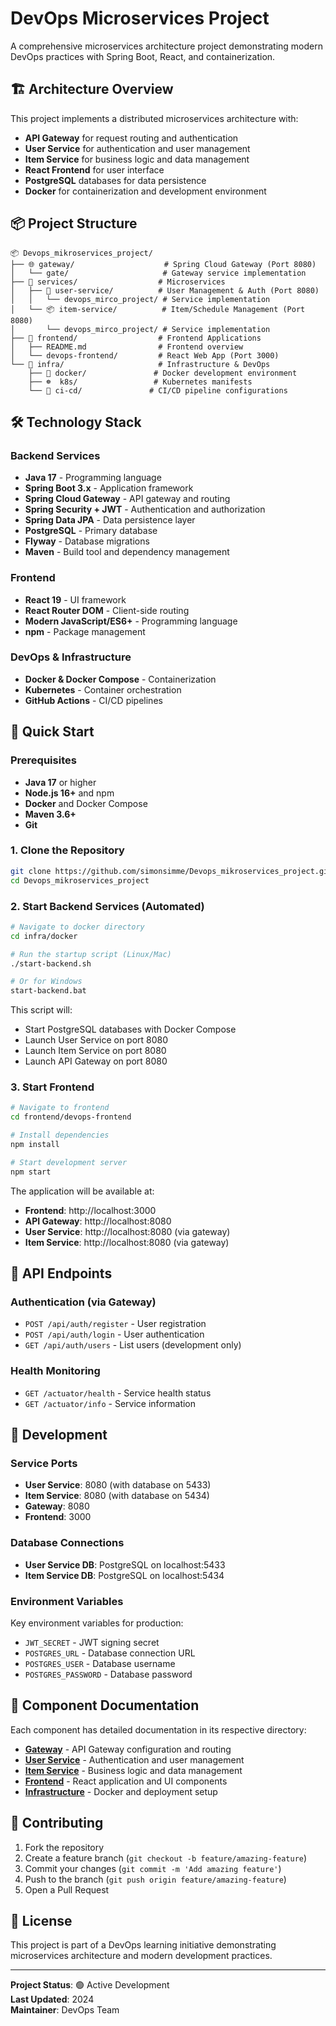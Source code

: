 # DevOps Microservices Project

A comprehensive microservices architecture project demonstrating modern DevOps practices with Spring Boot, React, and containerization.

## 🏗️ Architecture Overview

This project implements a distributed microservices architecture with:
- **API Gateway** for request routing and authentication
- **User Service** for authentication and user management
- **Item Service** for business logic and data management
- **React Frontend** for user interface
- **PostgreSQL** databases for data persistence
- **Docker** for containerization and development environment

## 📦 Project Structure

```
📦 Devops_mikroservices_project/
├── 🌐 gateway/                    # Spring Cloud Gateway (Port 8080)
│   └── gate/                     # Gateway service implementation
├── 🔧 services/                  # Microservices
│   ├── 👤 user-service/          # User Management & Auth (Port 8080)
│   │   └── devops_mirco_project/ # Service implementation
│   └── 📦 item-service/          # Item/Schedule Management (Port 8080)
│       └── devops_mirco_project/ # Service implementation
├── 🎨 frontend/                  # Frontend Applications
│   ├── README.md                # Frontend overview
│   └── devops-frontend/         # React Web App (Port 3000)
└── 🚀 infra/                     # Infrastructure & DevOps
    ├── 🐳 docker/               # Docker development environment
    ├── ☸️  k8s/                 # Kubernetes manifests
    └── 🔄 ci-cd/               # CI/CD pipeline configurations
```

## 🛠️ Technology Stack

### Backend Services
- **Java 17** - Programming language
- **Spring Boot 3.x** - Application framework
- **Spring Cloud Gateway** - API gateway and routing
- **Spring Security + JWT** - Authentication and authorization
- **Spring Data JPA** - Data persistence layer
- **PostgreSQL** - Primary database
- **Flyway** - Database migrations
- **Maven** - Build tool and dependency management

### Frontend
- **React 19** - UI framework
- **React Router DOM** - Client-side routing
- **Modern JavaScript/ES6+** - Programming language
- **npm** - Package management

### DevOps & Infrastructure
- **Docker & Docker Compose** - Containerization
- **Kubernetes** - Container orchestration
- **GitHub Actions** - CI/CD pipelines

## 🚀 Quick Start

### Prerequisites
- **Java 17** or higher
- **Node.js 16+** and npm
- **Docker** and Docker Compose
- **Maven 3.6+**
- **Git**

### 1. Clone the Repository
```bash
git clone https://github.com/simonsimme/Devops_mikroservices_project.git
cd Devops_mikroservices_project
```

### 2. Start Backend Services (Automated)
```bash
# Navigate to docker directory
cd infra/docker

# Run the startup script (Linux/Mac)
./start-backend.sh

# Or for Windows
start-backend.bat
```

This script will:
- Start PostgreSQL databases with Docker Compose
- Launch User Service on port 8080
- Launch Item Service on port 8080  
- Launch API Gateway on port 8080

### 3. Start Frontend
```bash
# Navigate to frontend
cd frontend/devops-frontend

# Install dependencies
npm install

# Start development server
npm start
```

The application will be available at:
- **Frontend**: http://localhost:3000
- **API Gateway**: http://localhost:8080
- **User Service**: http://localhost:8080 (via gateway)
- **Item Service**: http://localhost:8080 (via gateway)

## 📡 API Endpoints

### Authentication (via Gateway)
- `POST /api/auth/register` - User registration
- `POST /api/auth/login` - User authentication
- `GET /api/auth/users` - List users (development only)

### Health Monitoring
- `GET /actuator/health` - Service health status
- `GET /actuator/info` - Service information



## 🔧 Development

### Service Ports
- **User Service**: 8080 (with database on 5433)
- **Item Service**: 8080 (with database on 5434)
- **Gateway**: 8080
- **Frontend**: 3000

### Database Connections
- **User Service DB**: PostgreSQL on localhost:5433
- **Item Service DB**: PostgreSQL on localhost:5434

### Environment Variables
Key environment variables for production:
- `JWT_SECRET` - JWT signing secret
- `POSTGRES_URL` - Database connection URL
- `POSTGRES_USER` - Database username
- `POSTGRES_PASSWORD` - Database password

## 📁 Component Documentation

Each component has detailed documentation in its respective directory:

- **[Gateway](./gateway/README.md)** - API Gateway configuration and routing
- **[User Service](./services/user-service/README.md)** - Authentication and user management
- **[Item Service](./services/item-service/README.md)** - Business logic and data management
- **[Frontend](./frontend/README.md)** - React application and UI components
- **[Infrastructure](./infra/docker/README.md)** - Docker and deployment setup

## 🤝 Contributing

1. Fork the repository
2. Create a feature branch (`git checkout -b feature/amazing-feature`)
3. Commit your changes (`git commit -m 'Add amazing feature'`)
4. Push to the branch (`git push origin feature/amazing-feature`)
5. Open a Pull Request

## 📝 License

This project is part of a DevOps learning initiative demonstrating microservices architecture and modern development practices.

---

**Project Status**: 🟢 Active Development  
**Last Updated**: 2024  
**Maintainer**: DevOps Team